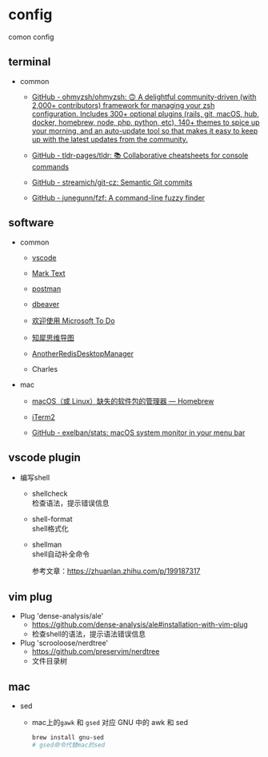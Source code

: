 # config

comon config

## terminal

- common
  
  - [GitHub - ohmyzsh/ohmyzsh: 🙃 A delightful community-driven (with 2,000+ contributors) framework for managing your zsh configuration. Includes 300+ optional plugins (rails, git, macOS, hub, docker, homebrew, node, php, python, etc), 140+ themes to spice up your morning, and an auto-update tool so that makes it easy to keep up with the latest updates from the community.](https://github.com/ohmyzsh/ohmyzsh)
  
  - [GitHub - tldr-pages/tldr: 📚 Collaborative cheatsheets for console commands](https://github.com/tldr-pages/tldr)
  
  - [GitHub - streamich/git-cz: Semantic Git commits](https://github.com/streamich/git-cz#install-globally-standalone)
  
  - [GitHub - junegunn/fzf: A command-line fuzzy finder](https://github.com/junegunn/fzf)

## software

- common
  
  - [vscode](https://code.visualstudio.com/)
  
  - [Mark Text](https://marktext.app/)
  
  - [postman](https://www.postman.com/)
  
  - [dbeaver](https://dbeaver.io/)
  
  - [欢迎使用 Microsoft To Do](https://todo.microsoft.com/zh-cn/)
  
  - [知犀思维导图](https://www.zhixi.com/)
  
  - [AnotherRedisDesktopManager](https://github.com/qishibo/AnotherRedisDesktopManager)
  
  - Charles

- mac
  
  - [macOS（或 Linux）缺失的软件包的管理器 — Homebrew](https://brew.sh/index_zh-cn)
  
  - [iTerm2](https://iterm2.com/)
  
  - [GitHub - exelban/stats: macOS system monitor in your menu bar](https://github.com/exelban/stats)

## vscode plugin

- 编写shell
  
  - shellcheck  
    检查语法，提示错误信息
  
  - shell-format  
    shell格式化
  
  - shellman  
    shell自动补全命令
    
    参考文章：https://zhuanlan.zhihu.com/p/199187317

## vim plug

- Plug 'dense-analysis/ale'
  - https://github.com/dense-analysis/ale#installation-with-vim-plug
  - 检查shell的语法，提示语法错误信息
- Plug 'scrooloose/nerdtree'
  - https://github.com/preservim/nerdtree
  - 文件目录树

## mac

- sed
  
  - mac上的`gawk` 和 `gsed` 对应 GNU 中的 awk 和 sed
    
    ```bash
    brew install gnu-sed
    # gsed命令代替mac的sed
    ```
